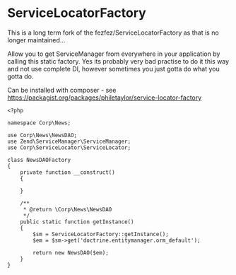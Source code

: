 # ServiceLocatorFactory

This is a long term fork of the fezfez/ServiceLocatorFactory as that is no longer maintained...

Allow you to get ServiceManager from everywhere in your application by calling this static factory. Yes its probably very bad practise to do it this way and not use complete DI, however sometimes you just gotta do what you gotta do.

Can be installed with composer - see https://packagist.org/packages/philetaylor/service-locator-factory

    <?php

    namespace Corp\News;

    use Corp\News\NewsDAO;
    use Zend\ServiceManager\ServiceManager;
    use Corp\ServiceLocator\ServiceLocator;

    class NewsDAOFactory
    {
        private function __construct()
        {
            
        }
    
        /**
         * @return \Corp\News\NewsDAO
         */
        public static function getInstance()
        {
            $sm = ServiceLocatorFactory::getInstance();
            $em = $sm->get('doctrine.entitymanager.orm_default');
    
            return new NewsDAO($em);
        }
    }
